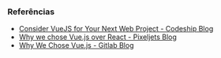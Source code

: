 ### Referências

<ul>
  <li>
    <a href="https://blog.codeship.com/consider-vuejs-next-web-project/" target="_blank">
      Consider VueJS for Your Next Web Project - Codeship Blog
    </a>
  </li>
  <li>
    <a href="http://pixeljets.com/blog/why-we-chose-vuejs-over-react/" target="_blank">
      Why we chose Vue.js over React - Pixeljets Blog
    </a>
  </li>
  <li>
    <a href="https://about.gitlab.com/2016/10/20/why-we-chose-vue/" target="_blank">
      Why We Chose Vue.js - Gitlab Blog
    </a>
  </li>
</ul>

